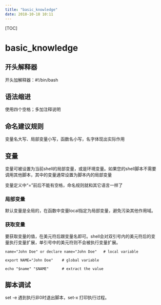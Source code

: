 ```yaml
---
title: "basic_knowledge"
date: 2018-10-18 10:11
---
```



[TOC]


# basic_knowledge



## 开头解释器

开头加解释器：#!/bin/bash



## 语法缩进

使用四个空格；多加注释说明



## 命名建议规则

变量名大写、局部变量小写，函数名小写，名字体现出实际作用



## 变量

变量可被设置为当前shell的局部变量，或是环境变量。如果您的shell脚本不需要调用其他脚本，其中的变量通常设置为脚本内的局部变量



变量定义中“=”前后不能有空格，命名规则就和其它语言一样了



### 局部变量

默认变量是全局的，在函数中变量local指定为局部变量，避免污染其他作用域。



### 获取变量

要获取变量的值，在美元符后跟变量名即可。shell会对双引号内的美元符后的变量执行变量扩展，单引号中的美元符则不会被执行变量扩展。

```
name="John Doe" or declare name="John Doe"   # local variable
```



```
export NAME="John Doe"    # global variable
```

```
echo "$name" "$NAME"      # extract the value
```



## 脚本调试

set -e 遇到执行非0时退出脚本，set-x 打印执行过程。





